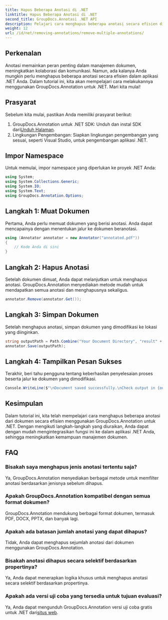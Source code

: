 ```yaml
---
title: Hapus Beberapa Anotasi di .NET
linktitle: Hapus Beberapa Anotasi di .NET
second_title: GroupDocs.Annotasi .NET API
description: Pelajari cara menghapus beberapa anotasi secara efisien di .NET menggunakan GroupDocs.Annotation. Ikuti tutorial langkah demi langkah kami untuk integrasi yang lancar ke dalam aplikasi Anda.
weight: 12
url: /id/net/removing-annotations/remove-multiple-annotations/
---
```

## Perkenalan
Anotasi memainkan peran penting dalam manajemen dokumen, meningkatkan kolaborasi dan komunikasi. Namun, ada kalanya Anda mungkin perlu menghapus beberapa anotasi secara efisien dalam aplikasi .NET Anda. Dalam tutorial ini, kita akan mempelajari cara melakukannya menggunakan GroupDocs.Annotation untuk .NET. Mari kita mulai!
## Prasyarat
Sebelum kita mulai, pastikan Anda memiliki prasyarat berikut:
1.  GroupDocs.Annotation untuk .NET SDK: Unduh dan instal SDK dari[Unduh Halaman](https://releases.groupdocs.com/annotation/net/).
2. Lingkungan Pengembangan: Siapkan lingkungan pengembangan yang sesuai, seperti Visual Studio, untuk pengembangan aplikasi .NET.

## Impor Namespace
Untuk memulai, impor namespace yang diperlukan ke proyek .NET Anda:
```csharp
using System;
using System.Collections.Generic;
using System.IO;
using System.Text;
using GroupDocs.Annotation.Options;
```
## Langkah 1: Muat Dokumen
Pertama, Anda perlu memuat dokumen yang berisi anotasi. Anda dapat mencapainya dengan menentukan jalur ke dokumen beranotasi.
```csharp
using (Annotator annotator = new Annotator("annotated.pdf"))
{
    // Kode Anda di sini
}
```
## Langkah 2: Hapus Anotasi
Setelah dokumen dimuat, Anda dapat melanjutkan untuk menghapus anotasi. GroupDocs.Annotation menyediakan metode mudah untuk mendapatkan semua anotasi dan menghapusnya sekaligus.
```csharp
annotator.Remove(annotator.Get());
```
## Langkah 3: Simpan Dokumen
Setelah menghapus anotasi, simpan dokumen yang dimodifikasi ke lokasi yang diinginkan.
```csharp
string outputPath = Path.Combine("Your Document Directory", "result" + Path.GetExtension("input.pdf"));
annotator.Save(outputPath);
```
## Langkah 4: Tampilkan Pesan Sukses
Terakhir, beri tahu pengguna tentang keberhasilan penyelesaian proses beserta jalur ke dokumen yang dimodifikasi.
```csharp
Console.WriteLine($"\nDocument saved successfully.\nCheck output in {outputPath}.");
```

## Kesimpulan
Dalam tutorial ini, kita telah mempelajari cara menghapus beberapa anotasi dari dokumen secara efisien menggunakan GroupDocs.Annotation untuk .NET. Dengan mengikuti langkah-langkah yang diuraikan, Anda dapat dengan mudah mengintegrasikan fungsi ini ke dalam aplikasi .NET Anda, sehingga meningkatkan kemampuan manajemen dokumen.
## FAQ
### Bisakah saya menghapus jenis anotasi tertentu saja?
Ya, GroupDocs.Annotation menyediakan berbagai metode untuk memfilter anotasi berdasarkan jenisnya sebelum dihapus.
### Apakah GroupDocs.Annotation kompatibel dengan semua format dokumen?
GroupDocs.Annotation mendukung berbagai format dokumen, termasuk PDF, DOCX, PPTX, dan banyak lagi.
### Apakah ada batasan jumlah anotasi yang dapat dihapus?
Tidak, Anda dapat menghapus sejumlah anotasi dari dokumen menggunakan GroupDocs.Annotation.
### Bisakah anotasi dihapus secara selektif berdasarkan propertinya?
Ya, Anda dapat menerapkan logika khusus untuk menghapus anotasi secara selektif berdasarkan propertinya.
### Apakah ada versi uji coba yang tersedia untuk tujuan evaluasi?
 Ya, Anda dapat mengunduh GroupDocs.Annotation versi uji coba gratis untuk .NET dari[situs web](https://releases.groupdocs.com/annotation/net/).